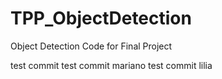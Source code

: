 # TPP_ObjectDetection
Object Detection Code for Final Project

test commit
test commit mariano
test commit lilia